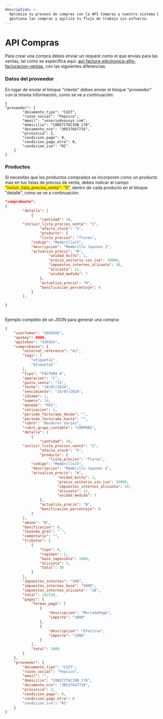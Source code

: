 ```yaml
---
description: >-
  Optimiza tu proceso de compras con la API Compras y nuestro sistema ERP
  gestiona las compras y agiliza tu flujo de trabajo sin esfuerzo.
---
```


# API Compras

Para crear una compra debes enviar un request como el que envías para las ventas, tal como se especifica aqui:  [api-factura-electronica-afip-facturacion-ventas](api-factura-electronica-afip-facturacion-ventas/ "mention"), con las siguientes diferencias:&#x20;

### Datos del proveedor

En lugar de enviar el bloque "cliente" debes enviar el bloque "proveedor" con la misma información, como se ve a continuación:

```
{    
"proveedor": {
        "documento_tipo": "CUIT",
        "razon_social": "Pepsico",
        "email": "vosorio@vousys.com",
        "domicilio": "CONSTITUCION 178",
        "documento_nro": "30537647716",
        "provincia": 2, 
        "condicion_pago": 0,
        "condicion_pago_otra": 0, 
        "condicion_iva": "RI"
    }
}
```

### Productos

Si necesitas que los productos comprados se incorporen como un producto mas en tus listas de precios de venta, debes indicar el campo <mark style="color:purple;">"incluir\_lista\_precios\_venta": "S"</mark>, dentro de cada producto en el bloque "detalle", como se ve a continuación:

```json
"comprobante": 
{
        "detalle": [
            {
                "cantidad": 10,
		"incluir_lista_precios_venta": "S",
                "afecta_stock": "S", 
                "producto": {
	            "lista_precios": "flores",
		    "codigo": "MembrilloJ3",
		    "descripcion": "Membrillo Japones 3",
		    "actualiza_precio": "N",
                    "unidad_bulto": 1,
                    "precio_unitario_sin_iva": 20000,
                    "impuestos_internos_alicuota": 10,
                    "alicuota": 21,
                    "unidad_medida": 7
                },
                "actualiza_precio": "N",
                "bonificacion_porcentaje": 0
            }
        ],

}
```

\
Ejemplo completo de un JSON para generar una compra:

```json
{
    "usertoken": "XXXXXXX",
    "apikey": 0000,
    "apitoken": "XXXXXX",
    "comprobante": {
        "external_reference": "A1",
        "tags": [
            "etiqueta1",
            "etiqueta2"
        ],
        "tipo": "FACTURA A",
        "operacion": "C",
        "punto_venta": "15",
        "fecha": "10/07/2024",
        "vencimiento": "16/07/2024",
        "idioma": 1,
        "numero": 24,
        "moneda": "PES",
        "cotizacion": 1,
        "periodo_facturado_desde": "",
        "periodo_facturado_hasta": "",
        "rubro": "Deudores Varios",
        "rubro_grupo_contable": "COMPRAS",
        "detalle": [
            {
                "cantidad": 10,
		"incluir_lista_precios_venta": "S",
                "afecta_stock": "S", 
                "producto": {
	                "lista_precios": "flores",
			"codigo": "MembrilloJ3",
			"descripcion": "Membrillo Japones 3",
			"actualiza_precio": "N",
                        "unidad_bulto": 1,
                        "precio_unitario_sin_iva": 20000,
                        "impuestos_internos_alicuota": 10,
                        "alicuota": 21,
                        "unidad_medida": 7
                },
                "actualiza_precio": "N",
                "bonificacion_porcentaje": 0
            }
        ],
        "abono": "N",
        "bonificacion": 0,
        "leyenda_gral": " ",
        "comentario": "", 
        "tributos": [
            {
                "tipo": 6,
                "regimen": 1,
                "base_imponible": 1000,
                "alicuota": 3,
                "total": 30
            }
        ],
        "impuestos_internos": "500",
        "impuestos_internos_base": "5000",
        "impuestos_internos_alicuota": "10",
        "total": 242530,
        "pagos": {
            "formas_pago": [
                {
                    "descripcion": "MercadoPago",
                    "importe": "1000"
                },
                {
                    "descripcion": "Efectivo",
                    "importe": "1000"
                }
            ],
            "total": 2000
        }
    },
    "proveedor": {
        "documento_tipo": "CUIT",
        "razon_social": "Pepsico",
        "email": "",
        "domicilio": "CONSTITUCION 178",
        "documento_nro": "30537647716",
        "provincia": 2, 
        "condicion_pago": 0,
        "condicion_pago_otra": 0 
        "condicion_iva": "RI"
    }
}
```
